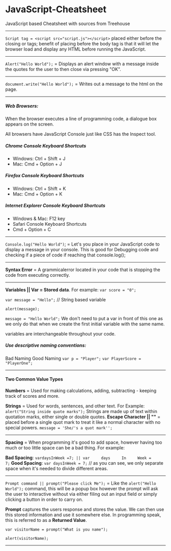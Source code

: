 # JavaScript-Cheatsheet
JavaScript based Cheatsheet with sources from Treehouse

---

```Script tag = <script src="script.js"></script>```
placed either before the closing **</head>** or **</body>** tags; benefit of placing before the body tag is that it will let the browser load and display any HTML before running the JavaScript.

---

```Alert("Hello World");``` = Displays an alert window with a message inside the quotes for the user to then close via pressing "OK". 

---

```document.write("Hello World");``` = Writes out a message to the html on the page.

----

##### Web Browsers:
When the browser executes a line of programming code, a dialogue box appears on the screen. 

All browsers have JavaScript Console just like CSS has the Inspect tool. 

##### Chrome Console Keyboard Shortcuts
* Windows: Ctrl + Shift + J
* Mac: Cmd + Option + J

##### Firefox Console Keyboard Shortcuts
* Windows: Ctrl + Shift + K
* Mac: Cmd + Option + K

##### Internet Explorer Console Keyboard Shortcuts
* Windows & Mac: F12 key
* Safari Console Keyboard Shortcuts
* Cmd + Option + C

----

````Console.log("Hello World")````; = Let's you place in your JavaScript code to display a message in your console. This is good for Debugging code and checking if a piece of code if reaching that console.log();

----

**Syntax Error** = A grammicalerror located in your code that is stopping the code from executing correctly.

----

**Variables || Var = Stored data**.  For example: ````var score = "0";````

````var message = "Hello";````  // String based variable

````alert(message);````

````message = "Hello World";````  We don't need to put a var in front of this one as we only do that when we create the first initial variable with the same name. 

variables are interchangeable throughout your code. 

##### Use descriptive naming conventions: 

Bad Naming                    Good Naming
````var p = "Player";````             ````var PlayerScore = "PlayerOne";````

----

#### Two Common Value Types

**Numbers** = Used for making calculations, adding, subtracting - keeping track of scores and more. 

**Strings** = Used for words, sentences, and other text. For Example: ````alert("String inside quote marks");````
Strings are made up of text within quotation marks, either single or double quotes. 
**Escape Character || "\"** = placed before a single quot mark to treat it like a normal character with no special powers.
````message = 'She/'s a quot mark'';````

----

**Spacing** = When programming it's good to add space, however having too much or too little space can be a bad thing. For example: 

**Bad Spacing**: ````vardaysInWeek =7; || var     days     In     Week =      7;````
**Good Spacing**: ````var daysInWeek = 7;````  // as you can see, we only separate space when it's needed to divide different areas.

----

````Prompt command || prompt("Please click Me");```` = Like the ````alert("Hello World");```` command, this will be a popup box however the prompt will ask the user to interactive without via either filing out an input field or simply clicking a button in order to carry on. 

**Prompt** captures the users response and stores the value. We can then use this stored information and use it somewhere else. In programming speak, this is referred to as a **Returned Value**. 

````var visitorName = prompt("What is you name");````       

````alert(visitorName);````

----

